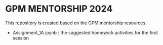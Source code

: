 # GPM MENTORSHIP 2024

This repository is created based on the GPM mentorship resources.

- Assignment_1A.ipynb : the suggested homework activities for the first session